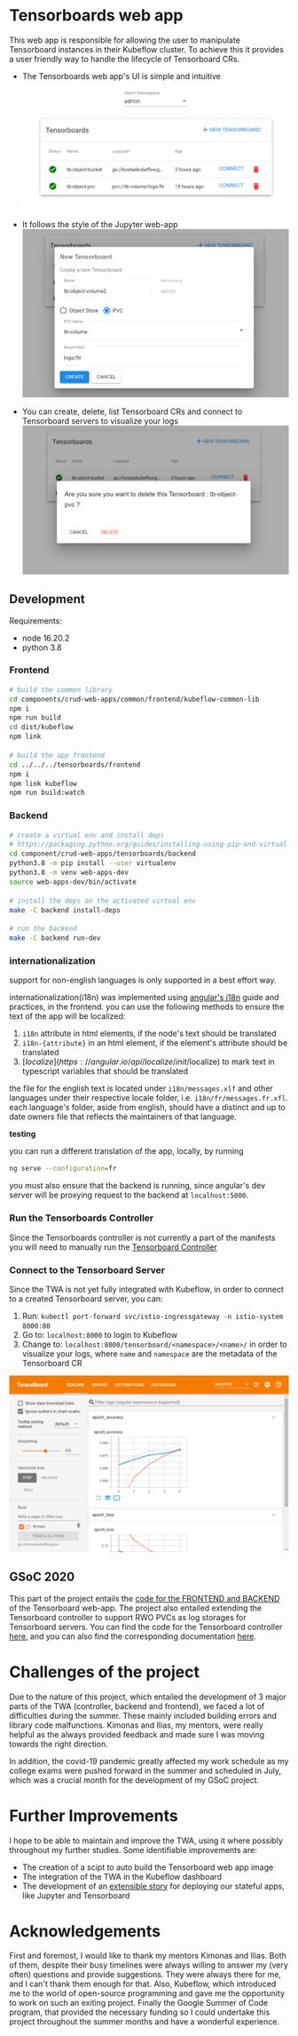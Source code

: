 # Tensorboards web app

This web app is responsible for allowing the user to manipulate Tensorboard instances in their Kubeflow cluster. To achieve this it provides a user friendly way to handle the lifecycle of Tensorboard CRs.

- The Tensorboards web app's UI is simple and intuitive
![Index Page](https://github.com/kandrio98/kubeflow/blob/pictures-branch/components/crud-web-apps/tensorboards/pictures/index_page.png?raw=true)

- It follows the style of the Jupyter web-app
![Create Form](https://github.com/kandrio98/kubeflow/blob/pictures-branch/components/crud-web-apps/tensorboards/pictures/create_tensorboard_form.png?raw=true)
- You can create, delete, list Tensorboard CRs and connect to Tensorboard servers to visualize your logs
![Delete Tensorboard](https://github.com/kandrio98/kubeflow/blob/pictures-branch/components/crud-web-apps/tensorboards/pictures/delete_tensorboard_dialog.png?raw=true)
## Development

Requirements:
* node 16.20.2
* python 3.8

### Frontend

```bash
# build the common library
cd components/crud-web-apps/common/frontend/kubeflow-common-lib
npm i
npm run build
cd dist/kubeflow
npm link

# build the app frontend
cd ../../../tensorboards/frontend
npm i
npm link kubeflow
npm run build:watch
```

### Backend
```bash
# create a virtual env and install deps
# https://packaging.python.org/guides/installing-using-pip-and-virtual-environments/
cd component/crud-web-apps/tensorboards/backend
python3.8 -m pip install --user virtualenv
python3.8 -m venv web-apps-dev
source web-apps-dev/bin/activate

# install the deps on the activated virtual env
make -C backend install-deps

# run the backend
make -C backend run-dev
```

### internationalization
support for non-english languages is only supported in a best effort way.

internationalization(i18n) was implemented using [angular's i18n](https://angular.io/guide/i18n)
guide and practices, in the frontend. you can use the following methods to
ensure the text of the app will be localized:
1. `i18n` attribute in html elements, if the node's text should be translated
2. `i18n-{attribute}` in an html element, if the element's attribute should be
   translated
3. [$localize](https://angular.io/api/localize/init/$localize) to mark text in
   typescript variables that should be translated

the file for the english text is located under `i18n/messages.xlf` and other
languages under their respective locale folder, i.e. `i18n/fr/messages.fr.xfl`.
each language's folder, aside from english, should have a distinct and up to
date owners file that reflects the maintainers of that language.

**testing**

you can run a different translation of the app, locally, by running
```bash
ng serve --configuration=fr
```

you must also ensure that the backend is running, since angular's dev server
will be proxying request to the backend at `localhost:5000`.

### Run the Tensorboards Controller
Since the Tensorboards controller is not currently a part of the manifests you will need to manually run the [Tensorboard Controller](https://github.com/kubeflow/kubeflow/blob/master/components/tensorboard-controller/README.md)
### Connect to the Tensorboard Server

Since the TWA is not yet fully integrated with Kubeflow, in order to connect to a created Tensorboard server, you can:
1. Run: `kubectl port-forward svc/istio-ingressgateway -n istio-system 8000:80`
2. Go to: `localhost:8000` to login to Kubeflow
3. Change to: `localhost:8000/tensorboard/<namespace>/<name>/` in order to visualize your logs, where `name` and `namespace` are the metadata of the Tensorboard CR

![Tensorboard Server](https://github.com/kandrio98/kubeflow/blob/pictures-branch/components/crud-web-apps/tensorboards/pictures/tensorboard_server.png?raw=true)
## GSoC 2020

This part of the project entails the [code for the FRONTEND and BACKEND](https://github.com/kubeflow/kubeflow/tree/master/components/crud-web-apps/tensorboards) of the Tensorboard web-app. The project also entailed extending the Tensorboard controller to support RWO PVCs as log storages for Tensorboard servers. You can find the code for the Tensorboard controller [here](https://github.com/kubeflow/kubeflow/tree/master/components/tensorboard-controller), and you can also find the corresponding documentation [here](https://github.com/kubeflow/kubeflow/blob/master/components/tensorboard-controller/README.md).

# Challenges of the project

Due to the nature of this project, which entailed the development of 3 major parts of the TWA (controller, backend and frontend), we faced a lot of difficulties during the summer. These mainly included building errors and library code malfunctions. Kimonas and Ilias, my mentors, were really helpful as the always provided feedback and made sure I was moving towards the right direction.

In addition, the covid-19 pandemic greatly affected my work schedule as my college exams were pushed forward in the summer and scheduled in July, which was a crucial month for the development of my GSoC project.

# Further Improvements

I hope to be able to maintain and improve the TWA, using it where possibly throughout my further studies. Some identifiable improvements are:

- The creation of a scipt to auto build the Tensorboard web app image
- The integration of the TWA in the Kubeflow dashboard
- The development of an [extensible story](https://github.com/kubeflow/kubeflow/issues/3578#issuecomment-655724933) for deploying our stateful apps, like Jupyter and Tensorboard

# Acknowledgements

First and foremost, I would like to thank my mentors Kimonas and Ilias. Both of them, despite their busy timelines were always willing to answer my (very often) questions and provide suggestions. They were always there for me, and I can't thank them enough for that. Also, Kubeflow, which introduced me to the world of open-source programming and gave me the opportunity to work on such an exiting project. Finally the Google Summer of Code program, that provided the necessary funding so I could undertake this project throughout the summer months and have a wonderful experience.

